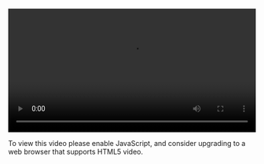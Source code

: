 <video controls="" style="width: 100%; display: block;"><source src="http://o86bpj665.bkt.clouddn.com/hand-in-hand-react/21-redux-action.mp4" type="video/mp4"><p>To view this video please enable JavaScript, and consider upgrading to a web browser that supports HTML5 video.</p></video>
